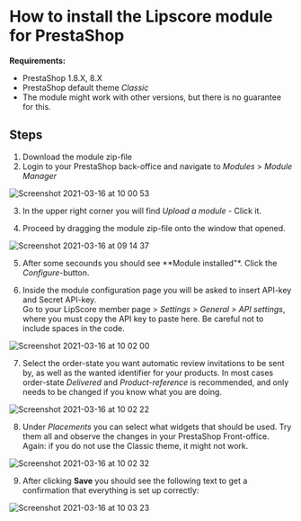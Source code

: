 # How to install the Lipscore module for PrestaShop

**Requirements:**
- PrestaShop 1.8.X, 8.X
- PrestaShop default theme *Classic*
- The module might work with other versions, but there is no guarantee for this.


## Steps
1. Download the module zip-file
2. Login to your PrestaShop back-office and navigate to *Modules* > *Module Manager*

![Screenshot 2021-03-16 at 10 00 53](https://user-images.githubusercontent.com/30602638/111282707-902e9b80-863e-11eb-907e-5343035bc9aa.png)


3. In the upper right corner you will find *Upload a module* - Click it. 

5. Proceed by dragging the module zip-file onto the window that opened.

![Screenshot 2021-03-16 at 09 14 37](https://user-images.githubusercontent.com/30602638/111282238-1696ad80-863e-11eb-97e4-e828fab934bf.png)

5. After some secounds you should see **Module installed"*. Click the *Configure*-button.

6. Inside the module configuration page you will be asked to insert API-key and Secret API-key. <br>Go to your LipScore member page > *Settings > General > API settings*, where you must copy the API key to paste here. Be careful not to include spaces in the code.

![Screenshot 2021-03-16 at 10 02 00](https://user-images.githubusercontent.com/30602638/111282872-c10ed080-863e-11eb-831d-360fac06f249.png)

7. Select the order-state you want automatic review invitations to be sent by, as well as the wanted identifier for your products. In most cases order-state *Delivered* and  *Product-reference* is recommended, and only needs to be changed if you know what you are doing.

![Screenshot 2021-03-16 at 10 02 22](https://user-images.githubusercontent.com/30602638/111282890-c5d38480-863e-11eb-8fa8-df5ee57e8bc7.png)


8. Under *Placements* you can select what widgets that should be used. Try them all and observe the changes in your PrestaShop Front-office. Again: if you do not use the Classic theme, it might not work.


![Screenshot 2021-03-16 at 10 02 32](https://user-images.githubusercontent.com/30602638/111282907-ca983880-863e-11eb-8c34-3117e74fcad1.png)


9. After clicking **Save** you should see the following text to get a confirmation that everything is set up correctly:  

![Screenshot 2021-03-16 at 10 03 23](https://user-images.githubusercontent.com/30602638/111282976-de439f00-863e-11eb-8f63-26e41f719ded.png)